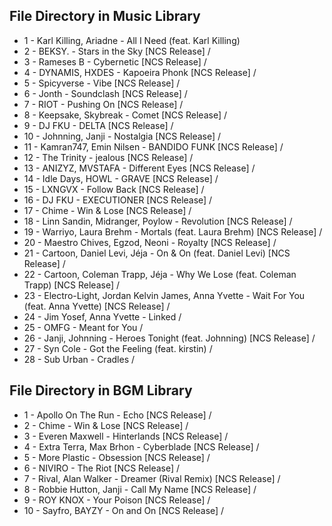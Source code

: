 ## **File Directory in Music Library**
- 1 - Karl Killing, Ariadne - All I Need (feat. Karl Killing)
- 2 - BEKSY. - Stars in the Sky [NCS Release] /
- 3 - Rameses B - Cybernetic [NCS Release] /
- 4 - DYNAMIS, HXDES - Kapoeira Phonk [NCS Release] /
- 5 - Spicyverse - Vibe [NCS Release] /
- 6 - Jonth - Soundclash [NCS Release] /
- 7 - RIOT - Pushing On [NCS Release] /
- 8 - Keepsake, Skybreak - Comet [NCS Release] /
- 9 - DJ FKU - DELTA [NCS Release] /
- 10 - Johnning, Janji - Nostalgia [NCS Release] /
- 11 - Kamran747, Emin Nilsen - BANDIDO FUNK [NCS Release] /
- 12 - The Trinity - jealous [NCS Release] /
- 13 - ANIZYZ, MVSTAFA - Different Eyes [NCS Release] /
- 14 - Idle Days, HOWL - GRAVE [NCS Release] /
- 15 - LXNGVX - Follow Back [NCS Release] /
- 16 - DJ FKU - EXECUTIONER [NCS Release] /
- 17 - Chime - Win & Lose [NCS Release] /
- 18 - Linn Sandin, Midranger, Poylow - Revolution [NCS Release] /
- 19 - Warriyo, Laura Brehm - Mortals (feat. Laura Brehm) [NCS Release] /
- 20 - Maestro Chives, Egzod, Neoni - Royalty [NCS Release] /
- 21 - Cartoon, Daniel Levi, Jéja - On & On (feat. Daniel Levi) [NCS Release] /
- 22 - Cartoon, Coleman Trapp, Jéja - Why We Lose (feat. Coleman Trapp) [NCS Release] /
- 23 - Electro-Light, Jordan Kelvin James, Anna Yvette - Wait For You (feat. Anna Yvette) [NCS Release] /
- 24 - Jim Yosef, Anna Yvette - Linked /
- 25 - OMFG - Meant for You /
- 26 - Janji, Johnning - Heroes Tonight (feat. Johnning) [NCS Release] /  
- 27 - Syn Cole - Got the Feeling (feat. kirstin) /
- 28 - Sub Urban - Cradles /

## **File Directory in BGM Library**                
- 1 - Apollo On The Run - Echo [NCS Release] /
- 2 - Chime - Win & Lose [NCS Release] /
- 3 - Everen Maxwell - Hinterlands [NCS Release] /
- 4 - Extra Terra, Max Brhon - Cyberblade [NCS Release] /
- 5 - More Plastic - Obsession [NCS Release] /
- 6 - NIVIRO - The Riot [NCS Release] /
- 7 - Rival, Alan Walker - Dreamer (Rival Remix) [NCS Release] /
- 8 - Robbie Hutton, Janji - Call My Name [NCS Release] /
- 9 - ROY KNOX - Your Poison [NCS Release] /
- 10 - Sayfro, BAYZY - On and On [NCS Release] /